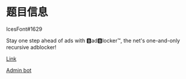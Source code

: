 # 题目信息

IcesFont#1629

Stay one step ahead of ads with 🅱️ad🅱️locker™, the net's one-and-only recursive adblocker!

[Link](http://badblocker.chal.idek.team:1337/)

[Admin bot](http://admin-bot.idek.team/badblocker)

